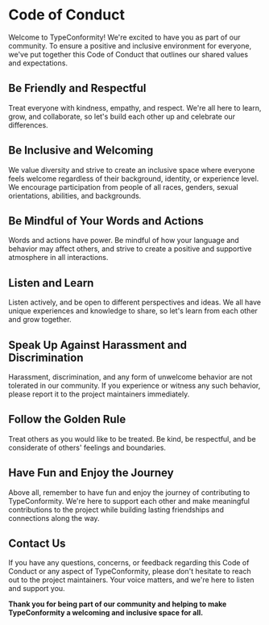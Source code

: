 # Code of Conduct

Welcome to TypeConformity! We're excited to have you as part of our community. To ensure a positive and inclusive environment for everyone, we've put together this Code of Conduct that outlines our shared values and expectations.

## Be Friendly and Respectful

Treat everyone with kindness, empathy, and respect. We're all here to learn, grow, and collaborate, so let's build each other up and celebrate our differences.

## Be Inclusive and Welcoming

We value diversity and strive to create an inclusive space where everyone feels welcome regardless of their background, identity, or experience level. We encourage participation from people of all races, genders, sexual orientations, abilities, and backgrounds.

## Be Mindful of Your Words and Actions

Words and actions have power. Be mindful of how your language and behavior may affect others, and strive to create a positive and supportive atmosphere in all interactions.

## Listen and Learn

Listen actively, and be open to different perspectives and ideas. We all have unique experiences and knowledge to share, so let's learn from each other and grow together.

## Speak Up Against Harassment and Discrimination

Harassment, discrimination, and any form of unwelcome behavior are not tolerated in our community. If you experience or witness any such behavior, please report it to the project maintainers immediately.

## Follow the Golden Rule

Treat others as you would like to be treated. Be kind, be respectful, and be considerate of others' feelings and boundaries.

## Have Fun and Enjoy the Journey

Above all, remember to have fun and enjoy the journey of contributing to TypeConformity. We're here to support each other and make meaningful contributions to the project while building lasting friendships and connections along the way.

## Contact Us

If you have any questions, concerns, or feedback regarding this Code of Conduct or any aspect of TypeConformity, please don't hesitate to reach out to the project maintainers. Your voice matters, and we're here to listen and support you.

**Thank you for being part of our community and helping to make TypeConformity a welcoming and inclusive space for all.**
